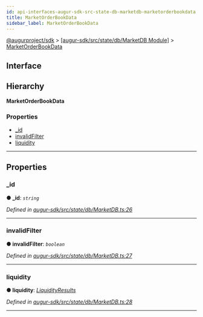 ```yaml
---
id: api-interfaces-augur-sdk-src-state-db-marketdb-marketorderbookdata
title: MarketOrderBookData
sidebar_label: MarketOrderBookData
---
```


[@augurproject/sdk](api-readme.md) > [[augur-sdk/src/state/db/MarketDB Module]](api-modules-augur-sdk-src-state-db-marketdb-module.md) > [MarketOrderBookData](api-interfaces-augur-sdk-src-state-db-marketdb-marketorderbookdata.md)

## Interface

## Hierarchy

**MarketOrderBookData**

### Properties

* [_id](api-interfaces-augur-sdk-src-state-db-marketdb-marketorderbookdata.md#_id)
* [invalidFilter](api-interfaces-augur-sdk-src-state-db-marketdb-marketorderbookdata.md#invalidfilter)
* [liquidity](api-interfaces-augur-sdk-src-state-db-marketdb-marketorderbookdata.md#liquidity)

---

## Properties

<a id="_id"></a>

###  _id

**● _id**: *`string`*

*Defined in [augur-sdk/src/state/db/MarketDB.ts:26](https://github.com/AugurProject/augur/blob/3727cd4ec9/packages/augur-sdk/src/state/db/MarketDB.ts#L26)*

___
<a id="invalidfilter"></a>

###  invalidFilter

**● invalidFilter**: *`boolean`*

*Defined in [augur-sdk/src/state/db/MarketDB.ts:27](https://github.com/AugurProject/augur/blob/3727cd4ec9/packages/augur-sdk/src/state/db/MarketDB.ts#L27)*

___
<a id="liquidity"></a>

###  liquidity

**● liquidity**: *[LiquidityResults](api-interfaces-augur-sdk-src-state-db-marketdb-liquidityresults.md)*

*Defined in [augur-sdk/src/state/db/MarketDB.ts:28](https://github.com/AugurProject/augur/blob/3727cd4ec9/packages/augur-sdk/src/state/db/MarketDB.ts#L28)*

___

